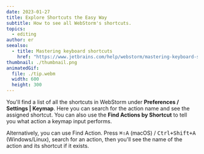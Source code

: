 ```yaml
---
date: 2023-01-27
title: Explore Shortcuts the Easy Way
subtitle: How to see all WebStorm's shortcuts.
topics:
  - editing
author: er
seealso:
  - title: Mastering keyboard shortcuts
    href: "https://www.jetbrains.com/help/webstorm/mastering-keyboard-shortcuts.html"
thumbnail: ./thumbnail.png
animatedGif:
  file: ./tip.webm
  width: 600
  height: 300
---
```


You'll find a list of all the shortcuts in WebStorm under **Preferences / Settings | Keymap**. Here you can search for the action name and see the assigned shortcut. You can also use the **Find Actions by Shortcut** to tell you what action a keymap input performs.

Alternatively, you can use Find Action. Press <kbd>⌘⇧A</kbd> (macOS) / <kbd>Ctrl+Shift+A</kbd> (Windows/Linux), search for an action, then you'll see the name of the action and its shortcut if it exists.
